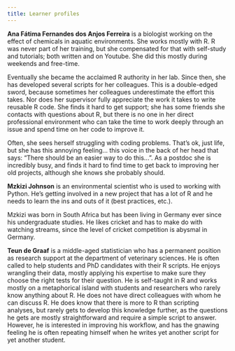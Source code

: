 ```yaml
---
title: Learner profiles
---
```


**Ana Fátima Fernandes dos Anjos Ferreira** is a biologist working on the effect of chemicals in aquatic environments.
She works mostly with R.
R was never part of her training, but she compensated for that with self-study and tutorials; both written and on Youtube.
She did this mostly during weekends and free-time.  

Eventually she became the acclaimed R authority in her lab.
Since then, she has developed several scripts for her colleagues.
This is a double-edged sword, because sometimes her colleagues underestimate the effort this takes.
Nor does her supervisor fully appreciate the work it takes to write reusable R code.
She finds it hard to get support; she has some friends she contacts with questions about R, but there is no one in her direct professional environment who can take the time to work deeply through an issue and spend time on her code to improve it.

Often, she sees herself struggling with coding problems.
That’s ok, just life, but she has this annoying feeling... this voice in the back of her head that says: “There should be an easier way to do this...”.
As a postdoc she is incredibly busy, and finds it hard to find time to get back to improving her old projects, although she knows she probably should.

**Mzkizi Johnson** is an environmental scientist who is used to working with Python.
He’s getting involved in a new project that has a lot of R and he needs to learn the ins and outs of it (best practices, etc.).

Mzkizi was born in South Africa but has been living in Germany ever since his undergraduate studies.
He likes cricket and has to make do with watching streams, since the level of cricket competition is abysmal in Germany.

**Teun de Graaf** is a middle-aged statistician who has a permanent position as research support at the department of veterinary sciences.
He is often called to help students and PhD candidates with their R scripts.
He enjoys wrangling their data, mostly applying his expertise to make sure they choose the right tests for their question.
He is self-taught in R and works mostly on a metaphorical island with students and researchers who rarely know anything about R.
He does not have direct colleagues with whom he can discuss R.
He does know that there is more to R than scripting analyses, but rarely gets to develop this knowledge further, as the questions he gets are mostly straightforward and require a simple script to answer.
However, he is interested in improving his workflow, and has the gnawing feeling he is often repeating himself when he writes yet another script for yet another student.
